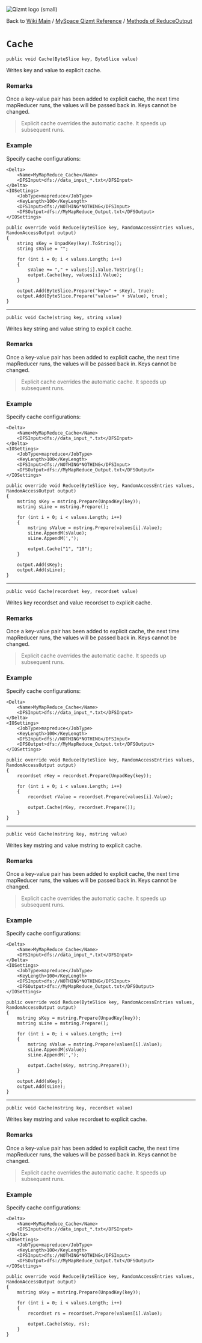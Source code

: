 <a href='Hidden comment: Image:'></a><img src='http://qizmt.googlecode.com/svn/wiki/images/Qizmt_logo_small.png' alt='Qizmt logo (small)' />

Back to <a href='Hidden comment: Link:'></a>[Wiki Main](Main.md) / [MySpace Qizmt Reference](MySpaceQizmtReference.md) / [Methods of ReduceOutput](MySpaceQizmtReferenceReduceOutputMethods.md)



# `Cache` #
`public void Cache(ByteSlice key, ByteSlice value)`

Writes key and value to explicit cache.
### Remarks ###
Once a key-value pair has been added to explicit cache, the next time mapReducer runs, the values will be passed back in.  Keys cannot be changed.

> Explicit cache overrides the automatic cache.  It speeds up subsequent runs.

### Example ###
Specify cache configurations:

```
<Delta>
    <Name>MyMapReduce_Cache</Name>
    <DFSInput>dfs://data_input_*.txt</DFSInput>
</Delta>
<IOSettings>
    <JobType>mapreduce</JobType>
    <KeyLength>100</KeyLength>
    <DFSInput>dfs://NOTHING*NOTHING</DFSInput>
    <DFSOutput>dfs://MyMapReduce_Output.txt</DFSOutput>
</IOSettings>
```


```
public override void Reduce(ByteSlice key, RandomAccessEntries values, RandomAccessOutput output)
{
    string sKey = UnpadKey(key).ToString();
    string sValue = "";

    for (int i = 0; i < values.Length; i++)
    {
        sValue += "," + values[i].Value.ToString();
        output.Cache(key, values[i].Value);
    }

    output.Add(ByteSlice.Prepare("key=" + sKey), true);
    output.Add(ByteSlice.Prepare("values=" + sValue), true);
} 
```

---




`public void Cache(string key, string value)`

Writes key string and value string to explicit cache.
### Remarks ###
Once a key-value pair has been added to explicit cache, the next time mapReducer runs, the values will be passed back in.  Keys cannot be changed.

> Explicit cache overrides the automatic cache.  It speeds up subsequent runs.

### Example ###
Specify cache configurations:

```
<Delta>
    <Name>MyMapReduce_Cache</Name>
    <DFSInput>dfs://data_input_*.txt</DFSInput>
</Delta>
<IOSettings>
    <JobType>mapreduce</JobType>
    <KeyLength>100</KeyLength>
    <DFSInput>dfs://NOTHING*NOTHING</DFSInput>
    <DFSOutput>dfs://MyMapReduce_Output.txt</DFSOutput>
</IOSettings>
```


```
public override void Reduce(ByteSlice key, RandomAccessEntries values, RandomAccessOutput output)
{
    mstring sKey = mstring.Prepare(UnpadKey(key));
    mstring sLine = mstring.Prepare();

    for (int i = 0; i < values.Length; i++)
    {
        mstring sValue = mstring.Prepare(values[i].Value);
        sLine.AppendM(sValue);
        sLine.AppendM(',');

        output.Cache("1", "10");
    }

    output.Add(sKey);
    output.Add(sLine);
}
```

---




`public void Cache(recordset key, recordset value)`

Writes key recordset and value recordset to explicit cache.
### Remarks ###
Once a key-value pair has been added to explicit cache, the next time mapReducer runs, the values will be passed back in.  Keys cannot be changed.

> Explicit cache overrides the automatic cache.  It speeds up subsequent runs.

### Example ###
Specify cache configurations:

```
<Delta>
    <Name>MyMapReduce_Cache</Name>
    <DFSInput>dfs://data_input_*.txt</DFSInput>
</Delta>
<IOSettings>
    <JobType>mapreduce</JobType>
    <KeyLength>100</KeyLength>
    <DFSInput>dfs://NOTHING*NOTHING</DFSInput>
    <DFSOutput>dfs://MyMapReduce_Output.txt</DFSOutput>
</IOSettings>
```


```
public override void Reduce(ByteSlice key, RandomAccessEntries values, RandomAccessOutput output)
{
    recordset rKey = recordset.Prepare(UnpadKey(key));

    for (int i = 0; i < values.Length; i++)
    {
        recordset rValue = recordset.Prepare(values[i].Value);

        output.Cache(rKey, recordset.Prepare());
    }
} 
```

---




`public void Cache(mstring key, mstring value)`

Writes key mstring and value mstring to explicit cache.
### Remarks ###
Once a key-value pair has been added to explicit cache, the next time mapReducer runs, the values will be passed back in.  Keys cannot be changed.

> Explicit cache overrides the automatic cache.  It speeds up subsequent runs.

### Example ###
Specify cache configurations:

```
<Delta>
    <Name>MyMapReduce_Cache</Name>
    <DFSInput>dfs://data_input_*.txt</DFSInput>
</Delta>
<IOSettings>
    <JobType>mapreduce</JobType>
    <KeyLength>100</KeyLength>
    <DFSInput>dfs://NOTHING*NOTHING</DFSInput>
    <DFSOutput>dfs://MyMapReduce_Output.txt</DFSOutput>
</IOSettings>
```


```
public override void Reduce(ByteSlice key, RandomAccessEntries values, RandomAccessOutput output)
{
    mstring sKey = mstring.Prepare(UnpadKey(key));
    mstring sLine = mstring.Prepare();

    for (int i = 0; i < values.Length; i++)
    {
        mstring sValue = mstring.Prepare(values[i].Value);
        sLine.AppendM(sValue);
        sLine.AppendM(',');

        output.Cache(sKey, mstring.Prepare());
    }

    output.Add(sKey);
    output.Add(sLine);
} 
```

---




`public void Cache(mstring key, recordset value)`

Writes key mstring and value recordset to explicit cache.
### Remarks ###
Once a key-value pair has been added to explicit cache, the next time mapReducer runs, the values will be passed back in.  Keys cannot be changed.

> Explicit cache overrides the automatic cache.  It speeds up subsequent runs.

### Example ###
Specify cache configurations:

```
<Delta>
    <Name>MyMapReduce_Cache</Name>
    <DFSInput>dfs://data_input_*.txt</DFSInput>
</Delta>
<IOSettings>
    <JobType>mapreduce</JobType>
    <KeyLength>100</KeyLength>
    <DFSInput>dfs://NOTHING*NOTHING</DFSInput>
    <DFSOutput>dfs://MyMapReduce_Output.txt</DFSOutput>
</IOSettings>
```


```
public override void Reduce(ByteSlice key, RandomAccessEntries values, RandomAccessOutput output)
{
    mstring sKey = mstring.Prepare(UnpadKey(key));

    for (int i = 0; i < values.Length; i++)
    {
        recordset rs = recordset.Prepare(values[i].Value);

        output.Cache(sKey, rs);
    }
} 
```